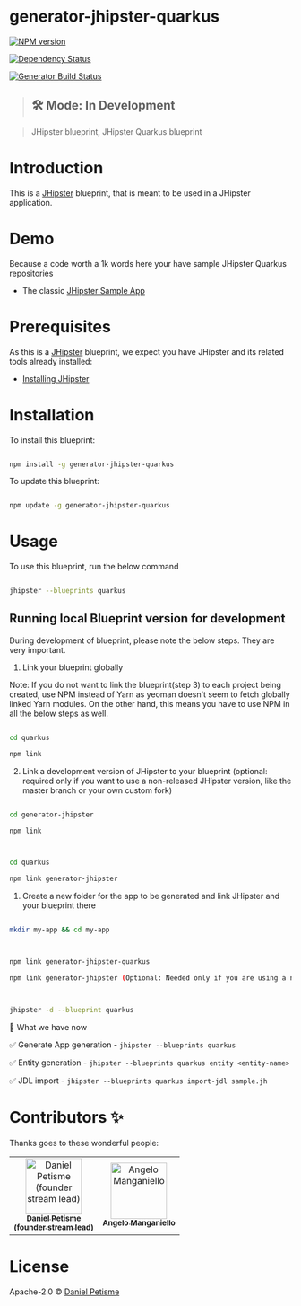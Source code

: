 # generator-jhipster-quarkus

[![NPM version][npm-image]][npm-url]

[![Dependency Status][daviddm-image]][daviddm-url]

[![Generator Build Status][github-actions-generator-ci-image]][github-actions-url]

> ## 🛠 Mode: In Development

> JHipster blueprint, JHipster Quarkus blueprint

# Introduction

This is a [JHipster](https://www.jhipster.tech/) blueprint, that is meant to be used in a JHipster application.

# Demo

Because a code worth a 1k words here your have sample JHipster Quarkus repositories

-   The classic [JHipster Sample App](https://github.com/jhipster/jhipster-sample-app-quarkus)

# Prerequisites

As this is a [JHipster](https://www.jhipster.tech/) blueprint, we expect you have JHipster and its related tools already installed:

-   [Installing JHipster](https://www.jhipster.tech/installation/)

# Installation

To install this blueprint:

```bash

npm install -g generator-jhipster-quarkus

```

To update this blueprint:

```bash

npm update -g generator-jhipster-quarkus

```

# Usage

To use this blueprint, run the below command

```bash

jhipster --blueprints quarkus

```

## Running local Blueprint version for development

During development of blueprint, please note the below steps. They are very important.

1. Link your blueprint globally

Note: If you do not want to link the blueprint(step 3) to each project being created, use NPM instead of Yarn as yeoman doesn't seem to fetch globally linked Yarn modules. On the other hand, this means you have to use NPM in all the below steps as well.

```bash

cd quarkus

npm link

```

2. Link a development version of JHipster to your blueprint (optional: required only if you want to use a non-released JHipster version, like the master branch or your own custom fork)

```bash

cd generator-jhipster

npm link



cd quarkus

npm link generator-jhipster

```

1. Create a new folder for the app to be generated and link JHipster and your blueprint there

```bash

mkdir my-app && cd my-app



npm link generator-jhipster-quarkus

npm link generator-jhipster (Optional: Needed only if you are using a non-released JHipster version)



jhipster -d --blueprint quarkus

```

🚦 What we have now

✅ Generate App generation - `jhipster --blueprints quarkus`

✅ Entity generation - `jhipster --blueprints quarkus entity <entity-name>`

✅ JDL import - `jhipster --blueprints quarkus import-jdl sample.jh`

# Contributors ✨

Thanks goes to these wonderful people:

<table><tr><td  align="center"><a  href="https://github.com/danielpetisme"><img  src="https://avatars3.githubusercontent.com/u/593564?s=400&v=4"  width="100px;"  alt="Daniel Petisme (founder stream lead)"/><br/><sub><b>Daniel Petisme</b><br/><b>(founder stream lead)</b></sub></a></td><td  align="center"><a  href="https://github.com/amanganiello90"><img  src="https://avatars3.githubusercontent.com/u/20536757?s=400&v=4"  width="100px;"  alt="Angelo Manganiello"/><br  /><sub><b>Angelo Manganiello</b></sub></a></td></tr></table>

# License

Apache-2.0 © [Daniel Petisme](https://github.com/danielpetisme)

[npm-image]: https://img.shields.io/npm/v/generator-jhipster-quarkus.svg
[npm-url]: https://npmjs.org/package/generator-jhipster-quarkus
[daviddm-image]: https://david-dm.org/jhipster/jhipster-quarkus.svg?theme=shields.io
[daviddm-url]: https://david-dm.org/jhipster/jhipster-quarkus
[github-actions-generator-ci-image]: https://github.com/jhipster/jhipster-quarkus/workflows/Generator%20CI/badge.svg
[github-actions-url]: https://github.com/jhipster/jhipster-quarkus/actions
